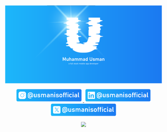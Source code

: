 ![](/covers/u-bg-02.png)

<p align="center">

<a href="https://instagram.com/usmanisofficial">
    <img src="/badges/insta-03.png" height="44">
</a>

<a href="https://linkedin.com/in/usmanisofficial">
<img src="/badges/linkedin-03.png" height="44">
</a>

<a href="https://twitter.com/usmanisofficial">
<img src="/badges/x-03.png" height="44">
</a>

</p>

<p align="center">
  <a href="https://linkedin.com/in/usmanisofficial">
    <img src="https://skillicons.dev/icons?i=react,ts,js,nodejs,mysql,mongodb,firebase,aws,gcp,git,github,docker,linux,vscode,postman,bun,discord,ai,notion,npm,ps,redux,supabase,vscode,wordpress,androidstudio,apple,bitbucket,xd,figma&perline=9" />
  </a>
</p>

